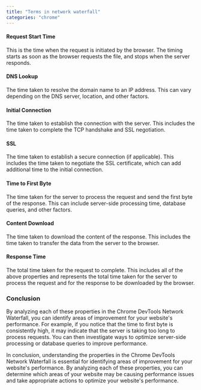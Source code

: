 ```yaml
---
title: "Terms in network waterfall"
categories: "chrome"
---
```


#### Request Start Time

This is the time when the request is initiated by the browser. The timing starts as soon as the browser requests the file, and stops when the server responds.

#### DNS Lookup

The time taken to resolve the domain name to an IP address. This can vary depending on the DNS server, location, and other factors.

#### Initial Connection

The time taken to establish the connection with the server. This includes the time taken to complete the TCP handshake and SSL negotiation.

#### SSL

The time taken to establish a secure connection (if applicable). This includes the time taken to negotiate the SSL certificate, which can add additional time to the initial connection.

#### Time to First Byte

The time taken for the server to process the request and send the first byte of the response. This can include server-side processing time, database queries, and other factors.

#### Content Download

The time taken to download the content of the response. This includes the time taken to transfer the data from the server to the browser.

#### Response Time

The total time taken for the request to complete. This includes all of the above properties and represents the total time taken for the server to process the request and for the response to be downloaded by the browser.

### Conclusion

By analyzing each of these properties in the Chrome DevTools Network Waterfall, you can identify areas of improvement for your website's performance. For example, if you notice that the time to first byte is consistently high, it may indicate that the server is taking too long to process requests. You can then investigate ways to optimize server-side processing or database queries to improve performance.

In conclusion, understanding the properties in the Chrome DevTools Network Waterfall is essential for identifying areas of improvement for your website's performance. By analyzing each of these properties, you can determine which areas of your website may be causing performance issues and take appropriate actions to optimize your website's performance.
